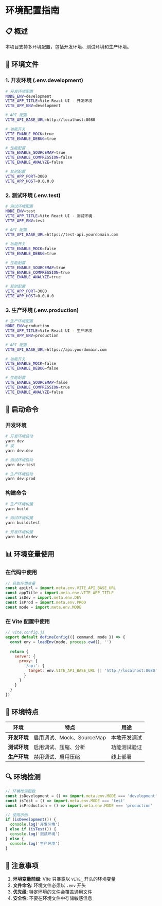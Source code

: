 # 环境配置指南

## 📋 概述

本项目支持多环境配置，包括开发环境、测试环境和生产环境。

## 🔧 环境文件

### 1. 开发环境 (.env.development)
```bash
# 开发环境配置
NODE_ENV=development
VITE_APP_TITLE=Vite React UI - 开发环境
VITE_APP_ENV=development

# API 配置
VITE_API_BASE_URL=http://localhost:8080

# 功能开关
VITE_ENABLE_MOCK=true
VITE_ENABLE_DEBUG=true

# 性能配置
VITE_ENABLE_SOURCEMAP=true
VITE_ENABLE_COMPRESSION=false
VITE_ENABLE_ANALYZE=false

# 其他配置
VITE_APP_PORT=3000
VITE_APP_HOST=0.0.0.0
```

### 2. 测试环境 (.env.test)
```bash
# 测试环境配置
NODE_ENV=test
VITE_APP_TITLE=Vite React UI - 测试环境
VITE_APP_ENV=test

# API 配置
VITE_API_BASE_URL=https://test-api.yourdomain.com

# 功能开关
VITE_ENABLE_MOCK=false
VITE_ENABLE_DEBUG=true

# 性能配置
VITE_ENABLE_SOURCEMAP=true
VITE_ENABLE_COMPRESSION=true
VITE_ENABLE_ANALYZE=true

# 其他配置
VITE_APP_PORT=3000
VITE_APP_HOST=0.0.0.0
```

### 3. 生产环境 (.env.production)
```bash
# 生产环境配置
NODE_ENV=production
VITE_APP_TITLE=Vite React UI - 生产环境
VITE_APP_ENV=production

# API 配置
VITE_API_BASE_URL=https://api.yourdomain.com

# 功能开关
VITE_ENABLE_MOCK=false
VITE_ENABLE_DEBUG=false

# 性能配置
VITE_ENABLE_SOURCEMAP=false
VITE_ENABLE_COMPRESSION=true
VITE_ENABLE_ANALYZE=false
```

## 🚀 启动命令

### 开发环境
```bash
# 开发环境启动
yarn dev
# 或
yarn dev:dev

# 测试环境启动
yarn dev:test

# 生产环境启动
yarn dev:prod
```

### 构建命令
```bash
# 生产环境构建
yarn build

# 测试环境构建
yarn build:test

# 开发环境构建
yarn build:dev
```

## 📊 环境变量使用

### 在代码中使用
```javascript
// 获取环境变量
const apiUrl = import.meta.env.VITE_API_BASE_URL
const appTitle = import.meta.env.VITE_APP_TITLE
const isDev = import.meta.env.DEV
const isProd = import.meta.env.PROD
const mode = import.meta.env.MODE
```

### 在 Vite 配置中使用
```javascript
// vite.config.js
export default defineConfig(({ command, mode }) => {
  const env = loadEnv(mode, process.cwd(), '')
  
  return {
    server: {
      proxy: {
        '/api': {
          target: env.VITE_API_BASE_URL || 'http://localhost:8080'
        }
      }
    }
  }
})
```

## 🎯 环境特点

| 环境 | 特点 | 用途 |
|------|------|------|
| **开发环境** | 启用调试、Mock、SourceMap | 本地开发调试 |
| **测试环境** | 启用调试、压缩、分析 | 功能测试验证 |
| **生产环境** | 禁用调试、启用压缩 | 线上部署 |

## 🔍 环境检测

```javascript
// 环境检测函数
const isDevelopment = () => import.meta.env.MODE === 'development'
const isTest = () => import.meta.env.MODE === 'test'
const isProduction = () => import.meta.env.MODE === 'production'

// 使用示例
if (isDevelopment()) {
  console.log('开发环境')
} else if (isTest()) {
  console.log('测试环境')
} else {
  console.log('生产环境')
}
```

## 🚨 注意事项

1. **环境变量前缀**: Vite 只暴露以 `VITE_` 开头的环境变量
2. **文件命名**: 环境文件必须以 `.env` 开头
3. **优先级**: 特定环境的文件会覆盖通用文件
4. **安全性**: 不要在环境文件中存储敏感信息
